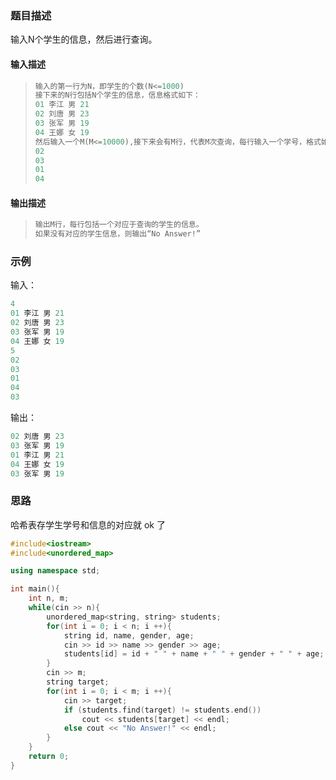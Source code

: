 ### 题目描述

输入N个学生的信息，然后进行查询。

#### 输入描述

>```c++
>输入的第一行为N，即学生的个数(N<=1000)
>接下来的N行包括N个学生的信息，信息格式如下：
>01 李江 男 21
>02 刘唐 男 23
>03 张军 男 19
>04 王娜 女 19
>然后输入一个M(M<=10000),接下来会有M行，代表M次查询，每行输入一个学号，格式如下：
>02
>03
>01
>04
>```

#### 输出描述

>```c++
>输出M行，每行包括一个对应于查询的学生的信息。
>如果没有对应的学生信息，则输出“No Answer!”
>```

### 示例

输入：

```c++
4
01 李江 男 21
02 刘唐 男 23
03 张军 男 19
04 王娜 女 19
5
02
03
01
04
03
```

输出：

```c++
02 刘唐 男 23
03 张军 男 19
01 李江 男 21
04 王娜 女 19
03 张军 男 19
```

### 思路

哈希表存学生学号和信息的对应就 ok 了

```c++
#include<iostream>
#include<unordered_map>

using namespace std;

int main(){
    int n, m;
    while(cin >> n){
        unordered_map<string, string> students;
        for(int i = 0; i < n; i ++){
            string id, name, gender, age;
            cin >> id >> name >> gender >> age;
            students[id] = id + " " + name + " " + gender + " " + age;
        }
        cin >> m;
        string target;
        for(int i = 0; i < m; i ++){
            cin >> target;
            if (students.find(target) != students.end())
                cout << students[target] << endl;
            else cout << "No Answer!" << endl;
        }
    }
    return 0;
}
```
